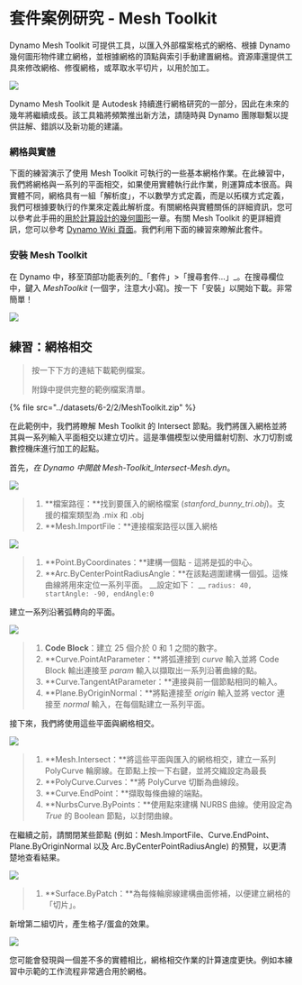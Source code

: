 # 套件案例研究 - Mesh Toolkit

Dynamo Mesh Toolkit 可提供工具，以匯入外部檔案格式的網格、根據 Dynamo 幾何圖形物件建立網格，並根據網格的頂點與索引手動建置網格。資源庫還提供工具來修改網格、修復網格，或萃取水平切片，以用於加工。

![](../images/6-2/2/meshToolkitcasestudy01.jpg)

Dynamo Mesh Toolkit 是 Autodesk 持續進行網格研究的一部分，因此在未來的幾年將繼續成長。該工具箱將頻繁推出新方法，請隨時與 Dynamo 團隊聯繫以提供註解、錯誤以及新功能的建議。

### 網格與實體

下面的練習演示了使用 Mesh Toolkit 可執行的一些基本網格作業。在此練習中，我們將網格與一系列的平面相交，如果使用實體執行此作業，則運算成本很高。與實體不同，網格具有一組「解析度」，不以數學方式定義，而是以拓樸方式定義，我們可根據要執行的作業來定義此解析度。有關網格與實體關係的詳細資訊，您可以參考此手冊的[用於計算設計的幾何圖形](../../a-closer-look-at-dynamo-essential-nodes-and-concepts/5\_geometry-for-computational-design/)一章。有關 Mesh Toolkit 的更詳細資訊，您可以參考 [Dynamo Wiki 頁面](https://github.com/DynamoDS/Dynamo/wiki/Dynamo-Mesh-Toolkit)。我們利用下面的練習來瞭解此套件。

### 安裝 Mesh Toolkit

在 Dynamo 中，移至頂部功能表列的_「套件」>「搜尋套件...」_。在搜尋欄位中，鍵入 _MeshToolkit_ (一個字，注意大小寫)。按一下「安裝」以開始下載。非常簡單！

![](../images/6-2/2/meshToolkitcasestudy-installpackage.jpg)

## 練習：網格相交

> 按一下下方的連結下載範例檔案。
>
> 附錄中提供完整的範例檔案清單。

{% file src="../datasets/6-2/2/MeshToolkit.zip" %}

在此範例中，我們將瞭解 Mesh Toolkit 的 Intersect 節點。我們將匯入網格並將其與一系列輸入平面相交以建立切片。這是準備模型以使用鐳射切割、水刀切割或數控機床進行加工的起點。

首先，_在 Dynamo 中開啟 Mesh-Toolkit_Intersect-Mesh.dyn_。

![](../images/6-2/2/meshToolkitcasestudy-exercise01.jpg)

> 1. **檔案路徑：**找到要匯入的網格檔案 (_stanford_bunny_tri.obj_)。支援的檔案類型為 .mix 和 .obj
> 2. **Mesh.ImportFile：**連接檔案路徑以匯入網格

![](../images/6-2/2/meshToolkitcasestudy-exercise02.jpg)

> 1. **Point.ByCoordinates：**建構一個點 - 這將是弧的中心。
> 2. **Arc.ByCenterPointRadiusAngle：**在該點週圍建構一個弧。這條曲線將用來定位一系列平面。 __設定如下： __ `radius: 40, startAngle: -90, endAngle:0`

建立一系列沿著弧轉向的平面。

![](../images/6-2/2/meshToolkitcasestudy-exercise03.jpg)

> 1. **Code Block**：建立 25 個介於 0 和 1 之間的數字。
> 2. **Curve.PointAtParameter：**將弧連接到 _curve_ 輸入並將 Code Block 輸出連接至 _param_ 輸入以擷取出一系列沿著曲線的點。
> 3. **Curve.TangentAtParameter：**連接與前一個節點相同的輸入。
> 4. **Plane.ByOriginNormal：**將點連接至 _origin_ 輸入並將 vector 連接至 _normal_ 輸入，在每個點建立一系列平面。

接下來，我們將使用這些平面與網格相交。

![](../images/6-2/2/meshToolkitcasestudy-exercise04.jpg)

> 1. **Mesh.Intersect：**將這些平面與匯入的網格相交，建立一系列 PolyCurve 輪廓線。在節點上按一下右鍵，並將交織設定為最長
> 2. **PolyCurve.Curves：**將 PolyCurve 切斷為曲線段。
> 3. **Curve.EndPoint：**擷取每條曲線的端點。
> 4. **NurbsCurve.ByPoints：**使用點來建構 NURBS 曲線。使用設定為 _True_ 的 Boolean 節點，以封閉曲線。

在繼續之前，請關閉某些節點 (例如：Mesh.ImportFile、Curve.EndPoint、Plane.ByOriginNormal 以及 Arc.ByCenterPointRadiusAngle) 的預覽，以更清楚地查看結果。

![](../images/6-2/2/meshToolkitcasestudy-exercise05.jpg)

> 1. **Surface.ByPatch：**為每條輪廓線建構曲面修補，以便建立網格的「切片」。

新增第二組切片，產生格子/蛋盒的效果。

![](../images/6-2/2/meshToolkitcasestudy-exercise06.jpg)

您可能會發現與一個差不多的實體相比，網格相交作業的計算速度更快。例如本練習中示範的工作流程非常適合用於網格。
